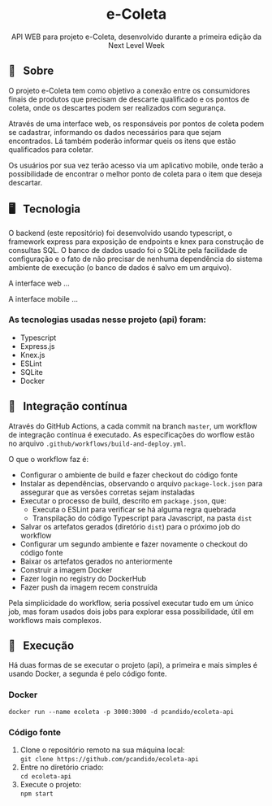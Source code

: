 <h1 align="center">
    e-Coleta    
</h1>

<p align="center">
    API WEB para projeto e-Coleta, desenvolvido durante a primeira edição da Next Level Week
</p>

## 🎯&nbsp;&nbsp;&nbsp;Sobre

O projeto e-Coleta tem como objetivo a conexão entre os consumidores finais de produtos que precisam de descarte qualificado e os pontos de coleta, onde os descartes podem ser realizados com segurança.

Através de uma interface web, os responsáveis por pontos de coleta podem se cadastrar, informando os dados necessários para que sejam encontrados. Lá também poderão informar queis os itens que estão qualificados para coletar.

Os usuários por sua vez terão acesso via um aplicativo mobile, onde terão a possibilidade de encontrar o melhor ponto de coleta para o item que deseja descartar.

## 🖥&nbsp;&nbsp;&nbsp;Tecnologia

O backend (este repositório) foi desenvolvido usando typescript, o framework express para exposição de endpoints e knex para construção de consultas SQL. O banco de dados usado foi o SQLite pela facilidade de configuração e o fato de não precisar de nenhuma dependência do sistema ambiente de execução (o banco de dados é salvo em um arquivo).

A interface web ...

A interface mobile ...

### As tecnologias usadas nesse projeto (api) foram:
* Typescript
* Express.js
* Knex.js
* ESLint
* SQLite
* Docker

## 🐳&nbsp;&nbsp;&nbsp;Integração contínua

Através do GitHub Actions, a cada commit na branch `master`, um workflow de integração contínua é executado. As especificações do worflow estão no arquivo `.github/workflows/build-and-deploy.yml`.

O que o workflow faz é:
* Configurar o ambiente de build e fazer checkout do código fonte
* Instalar as dependências, observando o arquivo `package-lock.json` para assegurar que as versões corretas sejam instaladas
* Executar o processo de build, descrito em `package.json`, que:
  * Executa o ESLint para verificar se há alguma regra quebrada
  * Transpilação do código Typescript para Javascript, na pasta `dist`
* Salvar os artefatos gerados (diretório `dist`) para o próximo job do workflow
* Configurar um segundo ambiente e fazer novamente o checkout do código fonte
* Baixar os artefatos gerados no anteriormente
* Construir a imagem Docker
* Fazer login no registry do DockerHub
* Fazer push da imagem recem construída

 Pela simplicidade do workflow, seria possível executar tudo em um único job, mas foram usados dois jobs para explorar essa possibilidade, útil em workflows mais complexos.

## 🚀&nbsp;&nbsp;&nbsp;Execução

Há duas formas de se executar o projeto (api), a primeira e mais simples é usando Docker, a segunda é pelo código fonte.

### Docker

`docker run --name ecoleta -p 3000:3000 -d pcandido/ecoleta-api`

### Código fonte

1. Clone o repositório remoto na sua máquina local:<br/>
`git clone https://github.com/pcandido/ecoleta-api`
2. Entre no diretório criado:<br/>
`cd ecoleta-api`
3. Execute o projeto:<br/>
`npm start`
